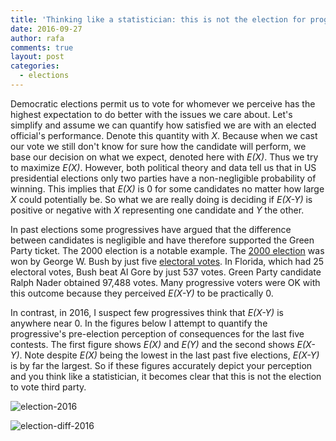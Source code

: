 ```yaml
---
title: 'Thinking like a statistician: this is not the election for progressives to vote third party'
date: 2016-09-27
author: rafa
comments: true
layout: post
categories:
  - elections
---
```


Democratic elections permit us to vote for whomever we perceive has
the highest expectation to do better with the issues we care about. Let's
simplify and assume we can quantify how satisfied we are with an
elected official's performance. Denote this quantity with _X_. Because
when we cast our vote we still don't know for sure how the candidate
will perform, we base our decision on what we expect, denoted here with
_E(X)_. Thus we try to maximize _E(X)_. However, both political theory
and data tell us that in US presidential elections only two parties
have a non-negligible probability of winning. This implies that
_E(X)_ is 0 for some candidates no matter how large _X_ could
potentially be. So what we are really doing is deciding if _E(X-Y)_ is
positive or negative with _X_ representing one candidate and _Y_ the
other.

In past elections some progressives have argued that the difference
between candidates is negligible and have therefore supported the Green Party
ticket. The 2000 election is a notable example. The
[2000 election](https://en.wikipedia.org/wiki/United_States_presidential_election,_2000)
was won by George W. Bush by just five [electoral votes](https://en.wikipedia.org/wiki/Electoral_College_(United_States)). In Florida,
which had 25 electoral votes, Bush beat Al
Gore by just 537 votes. Green Party candidate Ralph
Nader obtained 97,488 votes. Many progressive voters were OK with this
outcome because they perceived _E(X-Y)_ to be practically 0.

In contrast, in 2016, I suspect few progressives think that
_E(X-Y)_ is anywhere near 0. In the figures below I attempt to
quantify the progressive's pre-election perception of consequences for
the last five contests. The first 
figure shows _E(X)_ and _E(Y)_ and the second shows _E(X-Y)_. Note
despite _E(X)_ being the lowest in the last past five elections,
_E(X-Y)_ is by far the largest. So if these figures accurately depict
your perception and you think
like a statistician, it becomes clear that this is not the election to
vote third party. 

![election-2016](https://raw.githubusercontent.com/simplystats/simplystats.github.io/master/_images/election.png)

![election-diff-2016](https://raw.githubusercontent.com/simplystats/simplystats.github.io/master/_images/election-diff.png)
